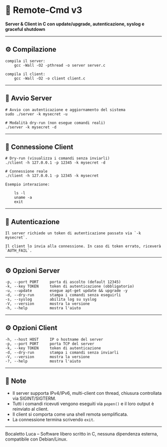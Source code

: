 # 🔧 Remote-Cmd v3

**Server & Client in C con update/upgrade, autenticazione, syslog e graceful shutdown**

---

## ⚙️ Compilazione

	compila il server:
		gcc -Wall -O2 -pthread -o server server.c

	compila il client:
		gcc -Wall -O2 -o client client.c

---

## 🚀 Avvio Server

	# Avvio con autenticazione e aggiornamento del sistema
	sudo ./server -k mysecret -u

	# Modalità dry-run (non esegue comandi reali)
	./server -k mysecret -d

---

## 🧪 Connessione Client

	# Dry-run (visualizza i comandi senza inviarli)
	./client -h 127.0.0.1 -p 12345 -k mysecret -d

	# Connessione reale
	./client -h 127.0.0.1 -p 12345 -k mysecret

	Esempio interazione:

		ls -l
		uname -a
		exit

---

## 🔐 Autenticazione

	Il server richiede un token di autenticazione passato via `-k mysecret`.

	Il client lo invia alla connessione. In caso di token errato, riceverà `AUTH_FAIL`.

---

## ⚙️ Opzioni Server

	-p, --port PORT     porta di ascolto (default 12345)
	-k, --key TOKEN     token di autenticazione (obbligatorio)
	-u, --update        esegue apt-get update && upgrade -y
	-d, --dry-run       stampa i comandi senza eseguirli
	-s, --syslog        abilita log su syslog
	-V, --version       mostra la versione
	-h, --help          mostra l'aiuto

---

## ⚙️ Opzioni Client

	-h, --host HOST     IP o hostname del server
	-p, --port PORT     porta TCP del server
	-k, --key TOKEN     token di autenticazione
	-d, --dry-run       stampa i comandi senza inviarli
	-V, --version       mostra la versione
	-?, --help          mostra l'aiuto

---

## 📝 Note

- Il server supporta IPv4/IPv6, multi-client con thread, chiusura controllata via SIGINT/SIGTERM.
- Tutti i comandi ricevuti vengono eseguiti via `popen()` e il loro output è reinviato al client.
- Il client si comporta come una shell remota semplificata.
- La connessione termina scrivendo `exit`.

---

Bocaletto Luca – Software libero scritto in C, nessuna dipendenza esterna, compatibile con Debian/Linux.
